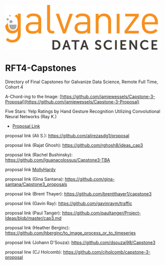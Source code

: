 ![galvanize_logo](images/logo.png)

# RFT4-Capstones

Directory of Final Capstones for Galvanize Data Science, Remote Full Time, Cohort 4

A-Chord-ing to the Image: [https://github.com/jamiewessels/Capstone-3-Proposal](https://github.com/jamiewessels/Capstone-3-Proposal)

Five Stars: Yelp Ratings by Hand Gesture Recognition Utilizing Convolutional Neural Networks (Ray K.)

- [Proposal Link](https://github.com/AstroPigLatin/five_stars/blob/master/proposal.md)

proposal link (Ali S.): https://github.com/alirezasdg1/proposal

proposal link (Rajat Ghosh): https://github.com/rghosh8/ideas_cap3

proposal link (Rachel Bushinsky):
https://github.com/Iguanacolossus/Capstone3-TBA

proposal link [MollyHardy](https://github.com/mollyincali/tempname_capstone3)

proposal link (Gina Santana): https://github.com/gina-santana/Capstone3_proposals 

proposal link (Brent Thayer): https://github.com/brentthayer1/capstone3

proposal link (Gavin Ray): https://github.com/gavinraym/traffic

proposal link (Paul Tanger): https://github.com/paultanger/Project-Ideas/blob/master/cap3.md

proposal link (Heather Berginc): https://github.com/hberginc/to_image_process_or_to_timeseries

proposal link (Johann D'Souza): https://github.com/dsouzaj98/Capstone3

proposal line (CJ Holcomb): https://github.com/cjholcomb/capstone-3-proposal
